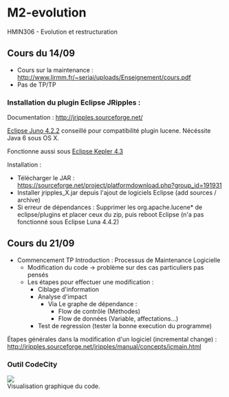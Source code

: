 # M2-evolution
HMIN306 - Evolution et restructuration

## Cours du 14/09

- Cours sur la maintenance : http://www.lirmm.fr/~seriai/uploads/Enseignement/cours.pdf
- Pas de TP/TP

### Installation du plugin Eclipse JRipples : 

Documentation : http://jripples.sourceforge.net/  

[Eclipse Juno 4.2.2](https://www.eclipse.org/downloads/packages/eclipse-classic-422/junosr2) conseillé pour compatibilité plugin lucene. Nécéssite Java 6 sous OS X.

Fonctionne aussi sous [Eclipse Kepler 4.3](http://www.eclipse.org/downloads/packages/release/Kepler/SR2)

Installation :
  - Télécharger le JAR : https://sourceforge.net/project/platformdownload.php?group_id=191931
  - Installer jripples_X.jar depuis l'ajout de logiciels Eclipse (add sources / archive)
  - Si erreur de dépendances : Supprimer les org.apache.lucene* de eclipse/plugins et placer ceux du zip, puis reboot Eclipse (n'a pas fonctionné sous Eclipse Luna 4.4.2)

## Cours du 21/09

- Commencement TP Introduction  : Processus de Maintenance Logicielle
  - Modification du code -> problème sur des cas particuliers pas pensés
  - Les étapes pour effectuer une modification :
    - Ciblage d'information
    - Analyse d'impact
      - Via Le graphe de dépendance :
        - Flow de contrôle (Méthodes)
        - Flow de données (Variable, affectations...)
    - Test de regression (tester la bonne execution du programme)

Étapes générales dans la modification d'un logiciel (incremental change) :  
http://jripples.sourceforge.net/jripples/manual/concepts/icmain.html

### **Outil CodeCity**  
![]({{site.baseurl}}/http://www.inf.usi.ch/phd/wettel/pics/codecity_screenshot.png)  
Visualisation graphique du code.
